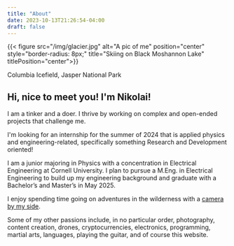 ```yaml
---
title: "About"
date: 2023-10-13T21:26:54-04:00
draft: false
---
```

{{< figure src="/img/glacier.jpg" alt="A pic of me" position="center" style="border-radius: 8px;" title="Skiing on Black Moshannon Lake" titlePosition="center">}}

Columbia Icefield, Jasper National Park

## Hi, nice to meet you! I'm Nikolai!

I am a tinker and a doer. I thrive by working on complex and open-ended projects that challenge me.

I'm looking for an internship for the summer of 2024 that is applied physics and engineering-related, specifically something Research and Development oriented! 

I am a junior majoring in Physics with a concentration in Electrical Engineering at Cornell University. I plan to pursue a M.Eng. in Electrical Engineering to build up my engineering background and graduate with a Bachelor’s and Master’s in May 2025.

I enjoy spending time going on adventures in the wilderness with a [camera by my side](/gallery).

Some of my other passions include, in no particular order, photography, content creation, drones, cryptocurrencies, electronics, programming, martial arts, languages, playing the guitar, and of course this website.
